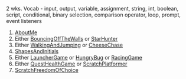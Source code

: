 
<p>2 wks. Vocab - input, output, variable, assignment, string, int, boolean, script, conditional, binary selection, comparison operator, loop, prompt, event listeners</p>

1. [AboutMe]({{site:baseurl}}/apcsp/scratch/001AboutMe/)
1. Either [BouncingOffTheWalls]({{site:baseurl}}/apcsp/scratch/002BouncingOffTheWalls/) or [StarHunter]({{site:baseurl}}/apcsp/scratch/003StarHunter/)
1. Either [WalkingAndJumping]({{site:baseurl}}/apcsp/scratch/004WalkingAndJumping/) or [CheeseChase]({{site:baseurl}}/apcsp/scratch/005CheeseChase/)
1. [ShapesAndInitials]({{site:baseurl}}/apcsp/scratch/007ShapesAndInitials/)
1. Either [LauncherGame]({{site:baseurl}}/apcsp/scratch/006LauncherGame/) or [HungryBug]({{site:baseurl}}/apcsp/scratch/008HungryBug/) or [RacingGame]({{site:baseurl}}/apcsp/scratch/009RacingGame/)
1. Either [QuestHealthGame]({{site:baseurl}}/apcsp/scratch/010QuestHealthGame/) or [ScratchPlatformer]({{site:baseurl}}/apcsp/scratch/102ScratchPlatformer/)
1. [ScratchFreedomOfChoice]({{site:baseurl}}/apcsp/scratch/011ScratchFreedomOfChoice/)
